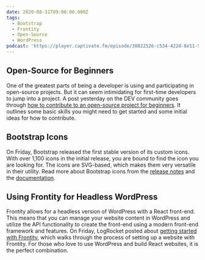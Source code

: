 ```yaml
---
date: 2020-08-31T09:00:00.000Z
tags:
  - Bootstrap
  - Frontity
  - Open-Source
  - WordPress
podcast: 'https://player.captivate.fm/episode/30822526-c534-422d-8e11-5a8daf29180f'
---
```


## Open-Source for Beginners

One of the greatest parts of being a developer is using and participating in open-source projects. But it can seem intimidating for first-time developers to jump into a project. A post yesterday on the DEV community goes through [how to contribute to an open-source project for beginners](https://dev.to/tracycss/open-source-contribution-for-beginners-1mhe). It outlines some basic skills you might need to get started and some initial ideas for how to contribute.

## Bootstrap Icons

On Friday, Bootstrap released the first stable version of its custom icons. With over 1,100 icons in the initial release, you are bound to find the icon you are looking for. The icons are SVG-based, which makes them very versatile in their utility. Read more about Bootstrap icons from the [release notes](https://blog.getbootstrap.com/2020/08/28/bootstrap-icons-stable/) and the [documentation](https://icons.getbootstrap.com/).

## Using Frontity for Headless WordPress

Frontity allows for a headless version of WordPress with a React front-end. This means that you can manage your website content in WordPress and utilize the API functionality to create the front-end using a modern front-end framework and features. On Friday, LogRocket posted about [getting started with Frontity](https://blog.logrocket.com/getting-started-with-frontity/), which walks through the process of setting up a website with Frontity. For those who love to use WordPress and build React websites, it is the perfect combination.

